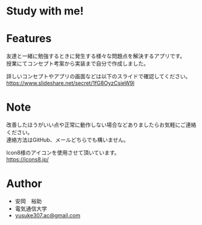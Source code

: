 # Study with me!

# Features
友達と一緒に勉強するときに発生する様々な問題点を解決するアプリです。<br>
授業にてコンセプト考案から実装まで自分で作成しました。<br>

詳しいコンセプトやアプリの画面などは以下のスライドで確認してください。<br>
https://www.slideshare.net/secret/1fG8OyzCsieW9l

# Note
改善したほうがいい点や正常に動作しない場合などありましたらお気軽にご連絡ください。<br>
連絡方法はGitHub、メールどちらでも構いません。<br>

Icon8様のアイコンを使用させて頂いています。<br>
https://icons8.jp/<br>

# Author
* 安岡　裕助
* 電気通信大学
* yusuke307.ac@gmail.com

